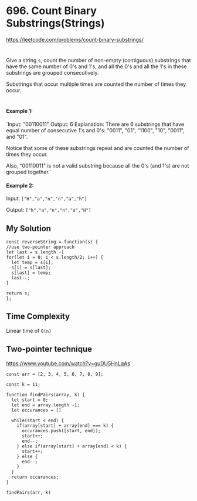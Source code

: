 # 696. Count Binary Substrings(Strings)
https://leetcode.com/problems/count-binary-substrings/

#

Give a string `s`, count the number of non-empty (contiguous) substrings that have the same number of 0's and 1's, and all the 0's and all the 1's in these substrings are grouped consecutively.

Substrings that occur multiple times are counted the number of times they occur.
#
#### Example 1:
`Input: "00110011"
Output: 6
Explanation: There are 6 substrings that have equal number of consecutive 1's and 0's: "0011", "01", "1100", "10", "0011", and "01".

Notice that some of these substrings repeat and are counted the number of times they occur.

Also, "00110011" is not a valid substring because all the 0's (and 1's) are not grouped together.`
#### Example 2:

Input: `["H","a","n","n","a","h"]`

Output: `["h","a","n","n","a","H"]`

## My Solution
```
const reverseString = function(s) {
//use two-pointer approach
let last = s.length -1
for(let i = 0; i < s.length/2; i++) {
  let temp = s[i];
  s[i] = s[last];
  s[last] = temp;
  last--;
}

return s;
};
```

## Time Complexity

Linear time of `O(n)`

## Two-pointer technique
https://www.youtube.com/watch?v=guDU5HnLqAs
````
const arr = [2, 3, 4, 5, 6, 7, 8, 9];

const k = 11;

function findPairs(array, k) {
  let start = 0;
  let end = array.length -1;
  let occurances = []
  
  while(start < end) {
    if(array[start] + array[end] === k) {
      occurances.push([start, end]);
      start++;
      end--;
    } else if(array[start] + array[end] < k) {
      start++;
    } else {
      end--;
    }
  }
  return occurances;
}

findPairs(arr, k) 
````
